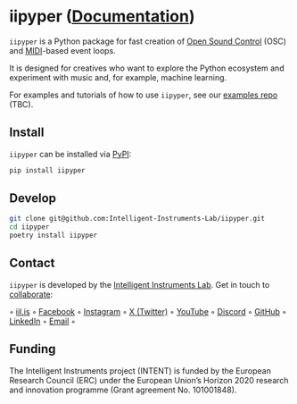 # iipyper ([Documentation](https://intelligent-instruments-lab.github.io/iipyper/))

`iipyper` is a Python package for fast creation of [Open Sound Control](https://en.wikipedia.org/wiki/Open_Sound_Control) (OSC) and [MIDI](https://en.wikipedia.org/wiki/MIDI)-based event loops.

It is designed for creatives who want to explore the Python ecosystem and experiment with music and, for example, machine learning.

For examples and tutorials of how to use `iipyper`, see our [examples repo](https://github.com/intelligent-instruments-lab/iil-examples) (TBC).

## Install

`iipyper` can be installed via [PyPI](https://pypi.org/project/iipyper):

```sh
pip install iipyper
```

## Develop

```sh
git clone git@github.com:Intelligent-Instruments-Lab/iipyper.git
cd iipyper
poetry install iipyper
```

## Contact

`iipyper` is developed by the [Intelligent Instruments Lab](https://iil.is/about). Get in touch to [collaborate](https://iil.is/collaborate):

 ◦ <a href="https://iil.is" target="_blank" rel="noopener" title="Intelligent Instrumets Lab">iil.is</a> ◦ 
<a href="https://facebook.com/intelligentinstrumentslab" target="_blank" rel="noopener" title="facebook.com">Facebook</a> ◦ 
<a href="https://instagram.com/intelligentinstruments" target="_blank" rel="noopener" title="instagram.com">Instagram</a> ◦ 
<a href="https://x.com/_iil_is" target="_blank" rel="noopener" title="x.com">X (Twitter)</a> ◦ 
<a href="https://youtube.com/@IntelligentInstruments" target="_blank" rel="noopener" title="youtube.com">YouTube</a> ◦ 
<a href="https://discord.gg/fY9GYMebtJ" target="_blank" rel="noopener" title="discord.gg">Discord</a> ◦ 
<a href="https://github.com/intelligent-instruments-lab" target="_blank" rel="noopener" title="github.com">GitHub</a> ◦ 
<a href="https://www.linkedin.com/company/intelligent-instruments-lab" target="_blank" rel="noopener" title="www.linkedin.com">LinkedIn</a> ◦ 
<a href="mailto:iil@lhi.is" target="_blank" rel="noopener" title="">Email</a> ◦ 

## Funding

The Intelligent Instruments project (INTENT) is funded by the European Research Council (ERC) under the European Union’s Horizon 2020 research and innovation programme (Grant agreement No. 101001848).

